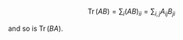 $$
\mathop{\mathrm{Tr}}(AB) = \sum_{i} (AB)_{ii} = \sum_{i,j} A_{ij} B_{ji}
$$

and so is $\mathop{\mathrm{Tr}}(BA)$.
